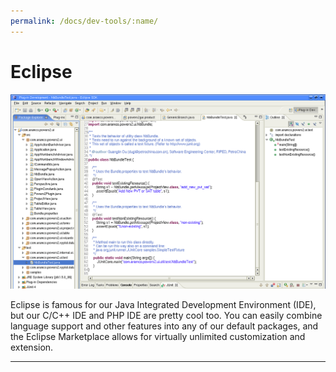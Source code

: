```yaml
---
permalink: /docs/dev-tools/:name/
---
```

# Eclipse

![GitHub Logo](/assets/img/docs/docs-eclipse.png)

Eclipse is famous for our Java Integrated Development Environment (IDE), but our C/C++ IDE and PHP IDE are pretty cool too. You can easily combine language support and other features into any of our default packages, and the Eclipse Marketplace allows for virtually unlimited customization and extension.

***